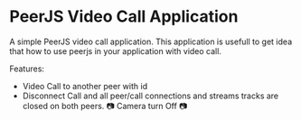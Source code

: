 # PeerJS Video Call Application
A simple PeerJS video call application. This application is usefull to get idea that how to use peerjs in your application with video call. 

Features:
- Video Call to another peer with id
- Disconnect Call and all peer/call connections and streams tracks are closed on both peers. 📷 Camera turn Off 📷
